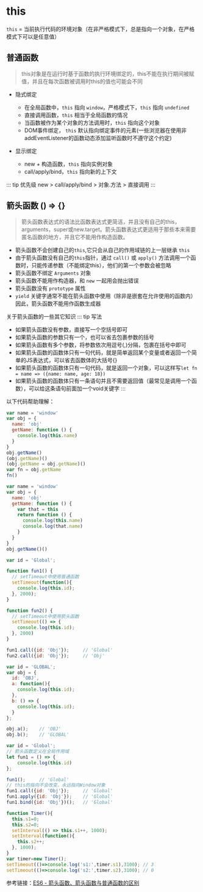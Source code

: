 <!--
 * @Author: gaoxin
 * @Date: 2020-05-22 20:38:30
 * @LastEditors: gaoxin
 * @LastEditTime: 2020-06-04 14:03:49
 * @Description: In User Settings Edit
 * @FilePath: /my/vuepress-project/docs/javascript/this.md
--> 
# this

`this` = 当前执行代码的环境对象（在非严格模式下，总是指向一个对象，在严格模式下可以是任意值）

## 普通函数

> this对象是在运行时基于函数的执行环境绑定的，this不能在执行期间被赋值，并且在每次函数被调用时this的值也可能会不同

- 隐式绑定
  - 在全局函数中，`this` 指向 `window`，严格模式下，`this` 指向 `undefined`
  - 直接调用函数，`this` 相当于全局函数的情况
  - 当函数被作为某个对象的方法调用时，`this` 指向这个对象
  - DOM事件绑定， `this` 默认指向绑定事件的元素(一些浏览器在使用非addEventListener的函数动态添加监听函数时不遵守这个约定)

- 显示绑定
  - new + 构造函数，`this` 指向实例对象
  - call/apply/bind，`this` 指向新的上下文


::: tip 优先级
new > call/apply/bind > 对象.方法 > 直接调用
:::

## 箭头函数 () => {}

> 箭头函数表达式的语法比函数表达式更简洁，并且没有自己的this，arguments，super或new.target。箭头函数表达式更适用于那些本来需要匿名函数的地方，并且它不能用作构造函数。

- 箭头函数不会创建自己的`this`,它只会从自己的作用域链的上一层继承 `this`
- 由于箭头函数没有自己的`this`指针，通过 `call()` 或 `apply()` 方法调用一个函数时，只能传递参数（不能绑定this），他们的第一个参数会被忽略
- 箭头函数不绑定 `Arguments` 对象
- 箭头函数不能用作构造器，和 `new` 一起用会抛出错误
- 箭头函数没有 `prototype` 属性
- `yield` 关键字通常不能在箭头函数中使用（除非是嵌套在允许使用的函数内）因此，箭头函数不能用作函数生成器

关于箭头函数的一些其它知识
::: tip 写法
  - 如果箭头函数没有参数，直接写一个空括号即可
  - 如果箭头函数的参数只有一个，也可以省去包裹参数的括号
  - 如果箭头函数有多个参数，将参数依次用逗号(,)分隔，包裹在括号中即可
  - 如果箭头函数的函数体只有一句代码，就是简单返回某个变量或者返回一个简单的JS表达式，可以省去函数体的大括号{}
  - 如果箭头函数的函数体只有一句代码，就是返回一个对象，可以这样写`let fn = name => ({name: name, age: 18})`
  - 如果箭头函数的函数体只有一条语句并且不需要返回值（最常见是调用一个函数），可以给这条语句前面加一个void关键字
:::


以下代码帮助理解：

``` js
var name = 'window'
var obj = {
  name: 'obj'
  getName: function () {
    console.log(this.name)
  }
}
obj.getName()
(obj.getName)()
(obj.getName = obj.getName)()
var fn = obj.getName
fn()
```

```js
var name = 'window'
var obj = {
  name: 'obj'
  getName: function () {
    var that = this
    return function () {
      console.log(this.name)
      console.log(that.name)
    }
  }
}
obj.getName()()
```

``` js
var id = 'Global';

function fun1() {
  // setTimeout中使用普通函数
  setTimeout(function(){
    console.log(this.id);
  }, 2000);
}

function fun2() {
  // setTimeout中使用箭头函数
  setTimeout(() => {
    console.log(this.id);
  }, 2000)
}

fun1.call({id: 'Obj'});     // 'Global'
fun2.call({id: 'Obj'});     // 'Obj'
```

```js
var id = 'GLOBAL';
var obj = {
  id: 'OBJ',
  a: function(){
    console.log(this.id);
  },
  b: () => {
    console.log(this.id);
  }
};

obj.a();    // 'OBJ'
obj.b();    // 'GLOBAL'
```

```js
var id = 'Global';
// 箭头函数定义在全局作用域
let fun1 = () => {
    console.log(this.id)
};

fun1();     // 'Global'
// this的指向不会改变，永远指向Window对象
fun1.call({id: 'Obj'});     // 'Global'
fun1.apply({id: 'Obj'});    // 'Global'
fun1.bind({id: 'Obj'})();   // 'Global'
```

```js
function Timer(){
  this.s1=0;
  this.s2=0;
  setInterval(() => this.s1++, 1000);
  setInterval(function(){
    this.s2++;
  }, 1000);
}
var timer=new Timer();
setTimeout(()=>console.log('s1:',timer.s1),3100); // 3
setTimeout(()=>console.log('s2:',timer.s2),3100); // 0
```
参考链接：[ES6 - 箭头函数、箭头函数与普通函数的区别](https://www.jianshu.com/p/2e01b9fd210d)